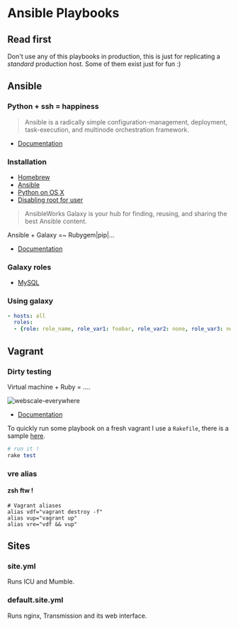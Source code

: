 # Ansible Playbooks

## Read first

Don't use any of this playbooks in production, this is just for replicating a _standard_ production host. Some of them exist just for fun :)

## Ansible
### Python + ssh = happiness

> Ansible is a radically simple configuration-management, deployment, task-execution, and multinode orchestration framework.

* [Documentation](http://docs.ansible.com/)

### Installation

* [Homebrew](http://brew.sh/)
* [Ansible](http://devopsu.com/guides/ansible-ubuntu-debian.html)
* [Python on OS X](http://docs.python-guide.org/en/latest/starting/install/osx/)
* [Disabling root for user](http://stackoverflow.com/questions/14926562/activating-the-root-user-with-a-python-script-osx)

> AnsibleWorks Galaxy is your hub for finding, reusing, and sharing the best Ansible content.

Ansible + Galaxy =~ Rubygem|pip|…

* [Documentation](https://galaxy.ansibleworks.com/)

### Galaxy roles

* [MySQL](https://galaxy.ansibleworks.com/list#/roles/1)

### Using galaxy

```yml
- hosts: all
  roles:
  - {role: role_name, role_var1: foobar, role_var2: none, role_var3: none }
```

## Vagrant
### Dirty testing

Virtual machine + Ruby = ....

![webscale-everywhere](http://what-if.xkcd.com/imgs/a/20/diamond_11.png)

* [Documentation](http://docs.vagrantup.com/v2/)

To quickly run some playbook on a fresh vagrant I use a `Rakefile`, there is a sample [here](https://github.com/Awea/ansible-playbooks/blob/master/sample.Rakefile).

```ruby
# run it !
rake test
```

### vre alias
#### zsh ftw !

```shell
# Vagrant aliases
alias vdf="vagrant destroy -f"
alias vup="vagrant up"
alias vre="vdf && vup"
```

## Sites
### site.yml
Runs ICU and Mumble.

### default.site.yml
Runs nginx, Transmission and its web interface.
